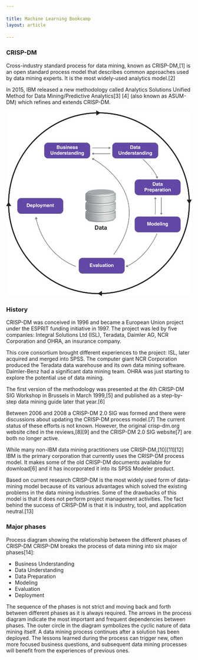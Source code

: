 ```yaml
---

title: Machine Learning Bookcamp
layout: article

---
```


### CRISP-DM

Cross-industry standard process for data mining, known as CRISP-DM,[1] is an open standard process model that describes common approaches used by data mining experts. It is the most widely-used analytics model.[2]

In 2015, IBM released a new methodology called Analytics Solutions Unified Method for Data Mining/Predictive Analytics[3] [4] (also known as ASUM-DM) which refines and extends CRISP-DM.

<img class="img-fluid" src="img/crisp-dm/crisp_dm.svg">

### History
CRISP-DM was conceived in 1996 and became a European Union project under the ESPRIT funding initiative in 1997. The project was led by five companies: Integral Solutions Ltd (ISL), Teradata, Daimler AG, NCR Corporation and OHRA, an insurance company.

This core consortium brought different experiences to the project: ISL, later acquired and merged into SPSS. The computer giant NCR Corporation produced the Teradata data warehouse and its own data mining software. Daimler-Benz had a significant data mining team. OHRA was just starting to explore the potential use of data mining.

The first version of the methodology was presented at the 4th CRISP-DM SIG Workshop in Brussels in March 1999,[5] and published as a step-by-step data mining guide later that year.[6]

Between 2006 and 2008 a CRISP-DM 2.0 SIG was formed and there were discussions about updating the CRISP-DM process model.[7] The current status of these efforts is not known. However, the original crisp-dm.org website cited in the reviews,[8][9] and the CRISP-DM 2.0 SIG website[7] are both no longer active.

While many non-IBM data mining practitioners use CRISP-DM,[10][11][12] IBM is the primary corporation that currently uses the CRISP-DM process model. It makes some of the old CRISP-DM documents available for download[6] and it has incorporated it into its SPSS Modeler product.

Based on current research CRISP-DM is the most widely used form of data-mining model because of its various advantages which solved the existing problems in the data mining industries. Some of the drawbacks of this model is that it does not perform project management activities. The fact behind the success of CRISP-DM is that it is industry, tool, and application neutral.[13]

### Major phases

Process diagram showing the relationship between the different phases of CRISP-DM
CRISP-DM breaks the process of data mining into six major phases[14]:

* Business Understanding
* Data Understanding
* Data Preparation
* Modeling
* Evaluation
* Deployment

The sequence of the phases is not strict and moving back and forth between different phases as it is always required. The arrows in the process diagram indicate the most important and frequent dependencies between phases. The outer circle in the diagram symbolizes the cyclic nature of data mining itself. A data mining process continues after a solution has been deployed. The lessons learned during the process can trigger new, often more focused business questions, and subsequent data mining processes will benefit from the experiences of previous ones.

